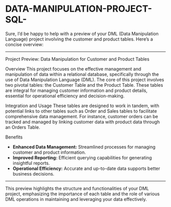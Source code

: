 # DATA-MANIPULATION-PROJECT-SQL-
Sure, I’d be happy to help with a preview of your DML (Data Manipulation Language) project involving the customer and product tables. Here’s a concise overview:

---

Project Preview: Data Manipulation for Customer and Product Tables

Overview
This project focuses on the effective management and manipulation of data within a relational database, specifically through the use of Data Manipulation Language (DML). The core of this project involves two pivotal tables: the Customer Table and the Product Table. These tables are integral for managing customer information and product details, essential for operational efficiency and decision-making.



Integration and Usage
These tables are designed to work in tandem, with potential links to other tables such as Order and Sales tables to facilitate comprehensive data management. For instance, customer orders can be tracked and managed by linking customer data with product data through an Orders Table.

Benefits
- **Enhanced Data Management:** Streamlined processes for managing customer and product information.
- **Improved Reporting:** Efficient querying capabilities for generating insightful reports.
- **Operational Efficiency:** Accurate and up-to-date data supports better business decisions.

---

This preview highlights the structure and functionalities of your DML project, emphasizing the importance of each table and the role of various DML operations in maintaining and leveraging your data effectively.

